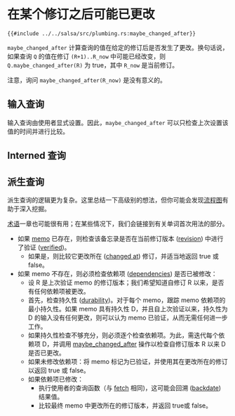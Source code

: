 <!-- master#68cb5e9 --->

# 在某个修订之后可能已更改

```rust,no_run,noplayground
{{#include ../../salsa/src/plumbing.rs:maybe_changed_after}}
```

`maybe_changed_after` 计算查询的值在给定的修订后是否发生了更改。换句话说，如果查询 `Q` 的值在修订 `(R+1)..R_now` 中可能已经改变，则
`Q.maybe_changed_after(R)` 为 true，其中 `R_now` 是当前修订。

注意，询问 `maybe_changed_after(R_now)` 是没有意义的。

## 输入查询

输入查询由使用者显式设置。因此，`maybe_changed_after` 可以只检查上次设置该值的时间并进行比较。

## Interned 查询

## 派生查询

派生查询的逻辑更为复杂。这里总结一下高级别的想法，但你可能会发现[流程图][flowchart]有助于深入挖掘。

[术语][terminology]一章也可能很有用；在某些情况下，我们会链接到有关单词首次用法的部分。

* 如果 [memo] 已存在，则检查该备忘录是否在当前修订版本 ([revision]) 中进行了验证 ([verified])。
  * 如果是，则比较它更改所在 ([changed at]) 修订，并适当地返回 true 或 false。
* 如果 memo 不存在，则必须检查依赖项 ([dependencies]) 是否已被修改：
  * 设 R 是上次验证 memo 的修订版本；我们希望知道自修订 R 以来，是否有任何依赖项被更改。
  * 首先，检查持久性 ([durability])。对于每个 memo，跟踪 memo 依赖项的最小持久性。如果 memo 具有持久性 D，并且自上次验证以来，持久性为 D 的输入没有任何更改，则可以认为 memo 已验证，从而无需任何进一步工作。
  * 如果持久性检查不够充分，则必须逐个检查依赖项。为此，需迭代每个依赖项 D，并调用 [maybe_changed_after] 操作以检查自修订版本 R 以来 D 是否已更改。
  * 如果未修改依赖项：将 memo 标记为已验证，并使用其在更改所在的修订以返回 true 或 false。
  * 如果依赖项已修改：
    * 执行使用者的查询函数（与 [fetch] 相同)，这可能会回溯 ([backdate]) 结果值。
    * 比较最终 memo 中更改所在的修订版本，并返回 true或 false。

[flowchart]: ./derived_flowchart.md
[terminology]: ./terminology.md
[memo]: ./terminology/memo.md
[verified]: ./terminology/verified.md
[revision]: ./terminology/revision.md
[changed at]: ./terminology/changed_at.md
[dependencies]: ./terminology/dependency.md
[durability]: ./terminology/durability.md
[maybe_changed_after]: ./maybe_changed_after.md
[changed at]: ./terminology/changed_at.md
[fetch]: ./fetch.md
[backdate]: ./terminology/backdate.md
